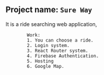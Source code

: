 ## Project name: `Sure Way`

It is a ride searching web application,

            Work:
            1. You can choose a ride.
            2. Login system.
            3. React Router system.
            4. Firebase Authentication.
            5. Hosting
            6. Google Map. 
